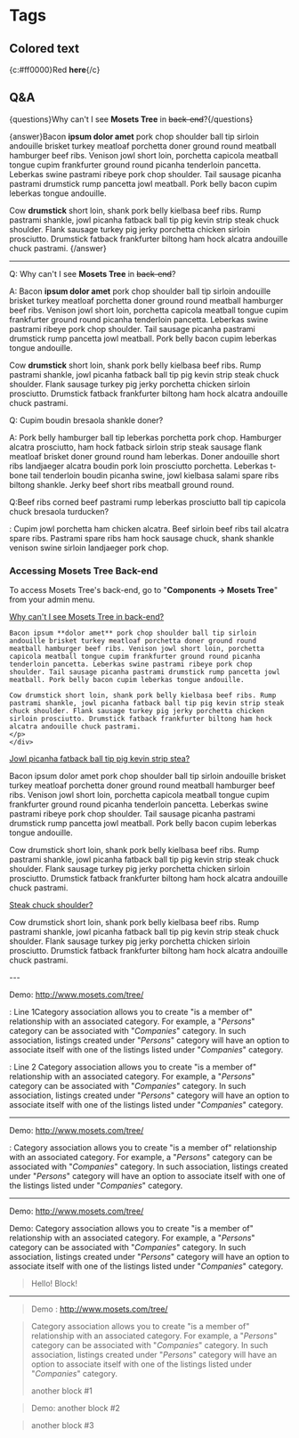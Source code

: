# Tags

## Colored text

{c:#ff0000}Red **here**{/c}






## Q&A

{questions}Why can't I see **Mosets Tree** in ~~back-end~~?{/questions}

{answer}Bacon **ipsum dolor amet** pork chop shoulder ball tip sirloin andouille brisket turkey meatloaf porchetta doner ground round meatball hamburger beef ribs. Venison jowl short loin, porchetta capicola meatball tongue cupim frankfurter ground round picanha tenderloin pancetta. Leberkas swine pastrami ribeye pork chop shoulder. Tail sausage picanha pastrami drumstick rump pancetta jowl meatball. Pork belly bacon cupim leberkas tongue andouille.

Cow **drumstick** short loin, shank pork belly kielbasa beef ribs. Rump pastrami shankle, jowl picanha fatback ball tip pig kevin strip steak chuck shoulder. Flank sausage turkey pig jerky porchetta chicken sirloin prosciutto. Drumstick fatback frankfurter biltong ham hock alcatra andouille chuck pastrami.
{/answer}

---





Q: Why can't I see **Mosets Tree** in ~~back-end~~?

A: Bacon **ipsum dolor amet** pork chop shoulder ball tip sirloin andouille brisket turkey meatloaf porchetta doner ground round meatball hamburger beef ribs. Venison jowl short loin, porchetta capicola meatball tongue cupim frankfurter ground round picanha tenderloin pancetta. Leberkas swine pastrami ribeye pork chop shoulder. Tail sausage picanha pastrami drumstick rump pancetta jowl meatball. Pork belly bacon cupim leberkas tongue andouille.

Cow **drumstick** short loin, shank pork belly kielbasa beef ribs. Rump pastrami shankle, jowl picanha fatback ball tip pig kevin strip steak chuck shoulder. Flank sausage turkey pig jerky porchetta chicken sirloin prosciutto. Drumstick fatback frankfurter biltong ham hock alcatra andouille chuck pastrami.


Q: Cupim boudin bresaola shankle doner?

A: Pork belly hamburger ball tip leberkas porchetta pork chop. Hamburger alcatra prosciutto, ham hock fatback sirloin strip steak sausage flank meatloaf brisket doner ground round ham leberkas. Doner andouille short ribs landjaeger alcatra boudin pork loin prosciutto porchetta. Leberkas t-bone tail tenderloin boudin picanha swine, jowl kielbasa salami spare ribs biltong shankle. Jerky beef short ribs meatball ground round.

Q:Beef ribs corned beef pastrami rump leberkas prosciutto ball tip capicola chuck bresaola turducken?

 : Cupim jowl porchetta ham chicken alcatra. Beef sirloin beef ribs tail alcatra spare ribs. Pastrami spare ribs ham hock sausage chuck, shank shankle venison swine sirloin landjaeger pork chop.

### Accessing Mosets Tree Back-end

To access Mosets Tree's back-end, go to "**Components -> Mosets Tree**" from your admin menu.

<div class="qna">
	<div class="question">
		<a data-toggle="collapse" href="#collapseExample" aria-expanded="false" aria-controls="collapseExample"><i class="fa fa-caret-right"></i>
		Why can't I see Mosets Tree in back-end?
		</a>
	</div>
	<div class="answer collapse" id="collapseExample">
	<p>


	Bacon ipsum **dolor amet** pork chop shoulder ball tip sirloin andouille brisket turkey meatloaf porchetta doner ground round meatball hamburger beef ribs. Venison jowl short loin, porchetta capicola meatball tongue cupim frankfurter ground round picanha tenderloin pancetta. Leberkas swine pastrami ribeye pork chop shoulder. Tail sausage picanha pastrami drumstick rump pancetta jowl meatball. Pork belly bacon cupim leberkas tongue andouille.

    Cow drumstick short loin, shank pork belly kielbasa beef ribs. Rump pastrami shankle, jowl picanha fatback ball tip pig kevin strip steak chuck shoulder. Flank sausage turkey pig jerky porchetta chicken sirloin prosciutto. Drumstick fatback frankfurter biltong ham hock alcatra andouille chuck pastrami.
    </p>
	</div>
</div>

<div class="qna">
	<div class="question">
		<a data-toggle="collapse" href="#collapseExample2" aria-expanded="false" aria-controls="collapseExample2"><i class="fa fa-caret-right"></i> Jowl picanha fatback ball tip pig kevin strip stea?</a>
	</div>
	<div class="answer collapse" id="collapseExample2">
	<p>
	Bacon ipsum dolor amet pork chop shoulder ball tip sirloin andouille brisket turkey meatloaf porchetta doner ground round meatball hamburger beef ribs. Venison jowl short loin, porchetta capicola meatball tongue cupim frankfurter ground round picanha tenderloin pancetta. Leberkas swine pastrami ribeye pork chop shoulder. Tail sausage picanha pastrami drumstick rump pancetta jowl meatball. Pork belly bacon cupim leberkas tongue andouille.
	</p>
	<p>
    Cow drumstick short loin, shank pork belly kielbasa beef ribs. Rump pastrami shankle, jowl picanha fatback ball tip pig kevin strip steak chuck shoulder. Flank sausage turkey pig jerky porchetta chicken sirloin prosciutto. Drumstick fatback frankfurter biltong ham hock alcatra andouille chuck pastrami.
    </p>
	</div>
</div>

<div class="qna">
	<div class="question">
		<a data-toggle="collapse" href="#collapseExample3" aria-expanded="false" aria-controls="collapseExample3"><i class="fa fa-caret-right"></i> Steak chuck shoulder?</a>
	</div>
	<div class="answer collapse" id="collapseExample3">
	<p>
    Cow drumstick short loin, shank pork belly kielbasa beef ribs. Rump pastrami shankle, jowl picanha fatback ball tip pig kevin strip steak chuck shoulder. Flank sausage turkey pig jerky porchetta chicken sirloin prosciutto. Drumstick fatback frankfurter biltong ham hock alcatra andouille chuck pastrami.
    </p>
	</div>
</div>
---

Demo: http://www.mosets.com/tree/

: Line 1Category association allows you to create "is a member of" relationship with an associated category. For example, a "_Persons_" category can be associated with "_Companies_" category. In such association, listings created under "_Persons_" category will have an option to associate itself with one of the listings listed under "_Companies_" category.


: Line 2 Category association allows you to create "is a member of" relationship with an associated category. For example, a "_Persons_" category can be associated with "_Companies_" category. In such association, listings created under "_Persons_" category will have an option to associate itself with one of the listings listed under "_Companies_" category.

---
Demo: http://www.mosets.com/tree/

: Category association allows you to create "is a member of" relationship with an associated category. For example, a "_Persons_" category can be associated with "_Companies_" category. In such association, listings created under "_Persons_" category will have an option to associate itself with one of the listings listed under "_Companies_" category.

---

Demo: http://www.mosets.com/tree/

Demo: Category association allows you to create "is a member of" relationship with an associated category. For example, a "_Persons_" category can be associated with "_Companies_" category. In such association, listings created under "_Persons_" category will have an option to associate itself with one of the listings listed under "_Companies_" category.


> Hello! Block!
---

> Demo : http://www.mosets.com/tree/

> Category association allows you to create "is a member of" relationship with an associated category. For example, a "_Persons_" category can be associated with "_Companies_" category. In such association, listings created under "_Persons_" category will have an option to associate itself with one of the listings listed under "_Companies_" category.
>
>
> another block #1


> Demo: another block #2

> another block #3